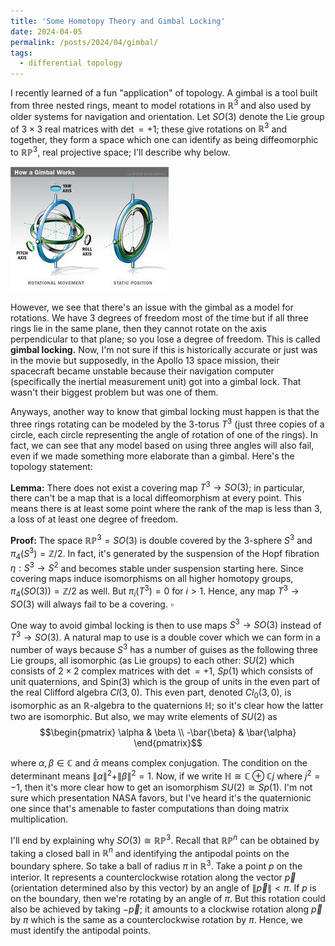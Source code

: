 ```yaml
---
title: 'Some Homotopy Theory and Gimbal Locking'
date: 2024-04-05
permalink: /posts/2024/04/gimbal/
tags:
  - differential topology
---
```


I recently learned of a fun "application" of topology. A gimbal is a tool built from three nested rings, meant to model rotations in $\mathbb{R}^3$ and also used by older systems for navigation and orientation. Let $SO(3)$ denote the Lie group of $3\times 3$ real matrices with $\det = +1$; these give rotations on $\mathbb{R}^3$ and together, they form a space which one can identify as being diffeomorphic to $\mathbb{RP}^3$, real projective space; I'll describe why below.

![label](/files/gimbal.jpg)

However, we see that there's an issue with the gimbal as a model for rotations. We have 3 degrees of freedom most of the time but if all three rings lie in the same plane, then they cannot rotate on the axis perpendicular to that plane; so you lose a degree of freedom. This is called **gimbal locking.** Now, I'm not sure if this is historically accurate or just was in the movie but supposedly, in the Apollo 13 space mission, their spacecraft became unstable because their navigation computer (specifically the inertial measurement unit) got into a gimbal lock. That wasn't their biggest problem but was one of them.

Anyways, another way to know that gimbal locking must happen is that the three rings rotating can be modeled by the 3-torus $T^3$ (just three copies of a circle, each circle representing the angle of rotation of one of the rings). In fact, we can see that any model based on using three angles will also fail, even if we made something more elaborate than a gimbal. Here's the topology statement: 

**Lemma:** There does not exist a covering map $T^3 \to SO(3)$; in particular, there can't be a map that is a local diffeomorphism at every point. This means there is at least some point where the rank of the map is less than 3, a loss of at least one degree of freedom.

**Proof:** The space $\mathbb{RP}^3 = SO(3)$ is double covered by the 3-sphere $S^3$ and $\pi_4(S^3) = \mathbb{Z}/2$. In fact, it's generated by the suspension of the Hopf fibration $\eta:S^3 \to S^2$ and becomes stable under suspension starting here. Since covering maps induce isomorphisms on all higher homotopy groups, $\pi_4(SO(3)) = \mathbb{Z}/2$ as well. But $\pi_i(T^3) = 0$ for $i>1$. Hence, any map $T^3 \to SO(3)$ will always fail to be a covering. $\square$

One way to avoid gimbal locking is then to use maps $S^3 \to SO(3)$ instead of $T^3 \to SO(3)$. A natural map to use is a double cover which we can form in a number of ways because $S^3$ has a number of guises as the following three Lie groups, all isomorphic (as Lie groups) to each other: $SU(2)$ which consists of $2 \times 2$ complex matrices with $\det = +1$, $Sp(1)$ which consists of unit quaternions, and $\text{Spin}(3)$ which is the group of units in the even part of the real Clifford algebra $Cl(3,0)$. This even part, denoted $Cl_0(3,0)$, is isomorphic as an $\mathbb{R}$-algebra to the quaternions $\mathbb{H}$; so it's clear how the latter two are isomorphic. But also, we may write elements of $SU(2)$ as 
$$\begin{pmatrix} \alpha & \beta \\ -\bar{\beta} & \bar{\alpha} \end{pmatrix}$$ 

where $\alpha,\beta \in \mathbb{C}$ and $\bar{\alpha}$ means complex conjugation. The condition on the determinant means $\|\alpha\|^2 + \|\beta\|^2=1$. Now, if we write $\mathbb{H} \cong \mathbb{C} \oplus \mathbb{C}j$ where $j^2 = -1$, then it's more clear how to get an isomorphism $SU(2) \cong Sp(1)$. I'm not sure which presentation NASA favors, but I've heard it's the quaternionic one since that's amenable to faster computations than doing matrix multiplication.

I'll end by explaining why $SO(3) \cong \mathbb{RP}^3$. Recall that $\mathbb{RP}^n$ can be obtained by taking a closed ball in $\mathbb{R}^n$ and identifying the antipodal points on the boundary sphere. So take a ball of radius $\pi$ in $\mathbb{R}^3$. Take a point $p$ on the interior. It represents a counterclockwise rotation along the vector $\vec{p}$ (orientation determined also by this vector) by an angle of $\|\vec{p}\|<\pi$. If $p$ is on the boundary, then we're rotating by an angle of $\pi$. But this rotation could also be achieved by taking $-\vec{p}$; it amounts to a clockwise rotation along $\vec{p}$ by $\pi$ which is the same as a counterclockwise rotation by $\pi$. Hence, we must identify the antipodal points.
